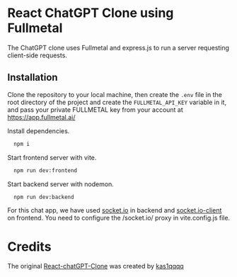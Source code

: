 # React ChatGPT Clone using Fullmetal

The ChatGPT clone uses Fullmetal and express.js to run a server requesting client-side requests.

## Installation

Clone the repository to your local machine, then create the `.env` file in the root directory of the project and create the `FULLMETAL_API_KEY` variable in it, and pass your private FULLMETAL key from your account at https://app.fullmetal.ai/

Install dependencies.
```bash
  npm i
```
Start frontend server with vite.
```bash
  npm run dev:frontend
```
Start backend server with nodemon.
```bash
  npm run dev:backend
```

For this chat app, we have used [socket.io](https://www.npmjs.com/package/socket.io) in backend and [socket.io-client](https://www.npmjs.com/package/socket.io-client) on frontend. You need to configure the /socket.io/ proxy in vite.config.js file.

# Credits
The original [React-chatGPT-Clone](https://github.com/kas1qqqq/react-chatgpt-clone) was created by [kas1qqqq](https://github.com/kas1qqqq)
